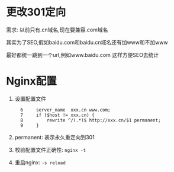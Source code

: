 # 更改301定向

需求: 以前只有.cn域名,现在要兼容.com域名

其实为了SEO,假如baidu.com和baidu.cn域名还有加www和不加www

最好都统一跳到一个url,例如www.baidu.com
这样方便SEO去统计

# Nginx配置

1. 设置配置文件

    ```shell
      6     server_name  xxx.cn www.com;
      7     if ($host != xxx.cn) {
      8         rewrite ^/(.*)$ http://xxx.cn/$1 permanent;
      9     }
    ```
  
  1. permanent: 表示永久重定向到301

2. 校验配置文件正确性: `nginx -t`
3. 重启nginx: `-s reload`
